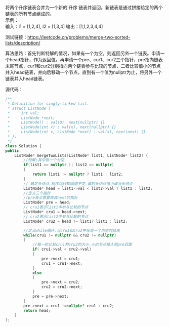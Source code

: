 将两个升序链表合并为一个新的 升序 链表并返回。新链表是通过拼接给定的两个链表的所有节点组成的。  
示例：  
输入：l1 = [1,2,4], l2 = [1,3,4]
输出：[1,1,2,3,4,4]  

测试链接：https://leetcode.cn/problems/merge-two-sorted-lists/description/  

算法思路：首先判断特解的情况，如果有一个为空，则返回另外一个链表。申请一个head指针，作为返回值。再申请一个pre、cur1、cur2三个指针，pre指向链表末尾节点，cur1和cur2分别指向两个链表参与比较的节点，二者比较值小的节点并入head链表，并向后移动一个节点，直到有一个值为nullptr为止，将另外一个链表并入head链表。

源代码：  
```C++
/**
 * Definition for singly-linked list.
 * struct ListNode {
 *     int val;
 *     ListNode *next;
 *     ListNode() : val(0), next(nullptr) {}
 *     ListNode(int x) : val(x), next(nullptr) {}
 *     ListNode(int x, ListNode *next) : val(x), next(next) {}
 * };
 */
class Solution {
public:
    ListNode* mergeTwoLists(ListNode* list1, ListNode* list2) {
        //特解:其中有一个为空
        if(list1 == nullptr || list2 == nullptr)
        {
            return list1 != nullptr ? list1 : list2;
        }
        // 确定头结点,程序运行期间值不变,谁的头结点值小谁当头结点
        ListNode* head = list1->val < list2->val ? list1 : list2;
        //定义三个指针
        //pre表示需要修改next的指针
        ListNode* pre = head;
        // cru1表示list1中参与比较的节点
        ListNode* cru1 = head->next;
        // cru2表示list2中参与比较的节点
        ListNode* cru2 = head != list1? list1 : list2;

        //定义while循环,当cru1和cru2中任意一个为空时结束
        while(cru1 != nullptr && cru2 != nullptr)
        {
            //每一轮比较cru1和cru2的大小,小的节点接入到pre后面
            if( cru1->val < cru2->val)
            {
                pre->next = cru1;
                cru1 = cru1->next; 
            }
            else
            {
                pre->next = cru2;
                cru2 = cru2->next;
            }
            pre = pre->next;
        }
        pre->next = cru1 !=nullptr? cru1 : cru2;
        return head;
    }
};
```